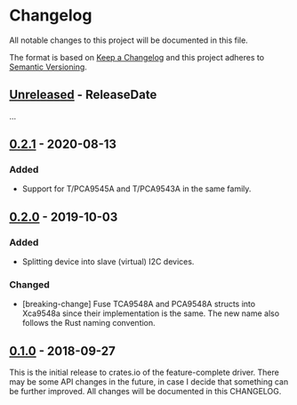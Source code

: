 # Changelog

All notable changes to this project will be documented in this file.

The format is based on [Keep a Changelog](http://keepachangelog.com/en/1.0.0/)
and this project adheres to [Semantic Versioning](http://semver.org/spec/v2.0.0.html).

<!-- next-header -->
## [Unreleased] - ReleaseDate

...

## [0.2.1] - 2020-08-13

### Added
- Support for T/PCA9545A and T/PCA9543A in the same family.

## [0.2.0] - 2019-10-03

### Added
- Splitting device into slave (virtual) I2C devices.

### Changed
- [breaking-change] Fuse TCA9548A and PCA9548A structs into Xca9548a since
  their implementation is the same. The new name also follows the Rust
  naming convention.

## [0.1.0] - 2018-09-27

This is the initial release to crates.io of the feature-complete driver. There
may be some API changes in the future, in case I decide that something can be
further improved. All changes will be documented in this CHANGELOG.

<!-- next-url -->
[Unreleased]: https://github.com/eldruin/xca9548a-rs/compare/v0.2.1...HEAD
[0.2.1]: https://github.com/eldruin/xca9548a-rs/compare/v0.2.0...v0.2.1
[0.2.0]: https://github.com/eldruin/xca9548a-rs/compare/v0.1.0...v0.2.0
[0.1.0]: https://github.com/eldruin/xca9548a-rs/releases/tag/v0.1.0
